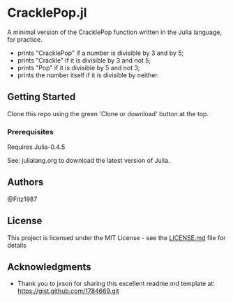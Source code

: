 # CracklePop.jl

A minimal version of the CracklePop function written in the Julia language, for practice.

* prints "CracklePop" if a number is divisible by 3 and by 5;
* prints "Crackle" if it is divisible by 3 and not 5; 
* prints "Pop" if it is divisible by 5 and not 3; 
* prints the number itself if it is divisible by neither.

## Getting Started

Clone this repo using the green 'Clone or download' button at the top.
### Prerequisites

Requires Julia-0.4.5 

See: julialang.org to download the latest version of Julia.

## Authors

@Fitz1987

## License

This project is licensed under the MIT License - see the [LICENSE.md](LICENSE.md) file for details

## Acknowledgments
*  Thank you to jxson for sharing this excellent readme.md template at: https://gist.github.com/1784669.git 
